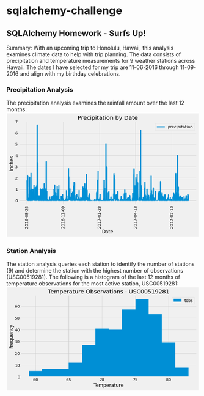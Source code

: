 # sqlalchemy-challenge

## SQLAlchemy Homework - Surfs Up!

Summary: With an upcoming trip to Honolulu, Hawaii, this analysis examines climate data to help with trip planning.  The data consists of precipitation and temperature measurements for 9 weather stations across Hawaii.  The dates I have selected for my trip are 11-06-2016 through 11-09-2016 and align with my birthday celebrations.

### Precipitation Analysis

The precipitation analysis examines the rainfall amount over the last 12 months:
![Precipitation](https://github.com/christypatrick/sqlalchemy-challenge/blob/main/Resources/Precipitation%20Data%20-%20Screenshot%20from%20Jupyter%20Notebook.png)


### Station Analysis

The station analysis queries each station to identify the number of stations (9) and determine the station with the highest number of observations (USC00519281).  The following is a histogram of the last 12 months of temperature observations for the most active station, USC00519281:
![TOBS](https://github.com/christypatrick/sqlalchemy-challenge/blob/main/Resources/Temperature%20Data%20-%20Screenshot%20from%20Jupyter%20Notebook.png)
